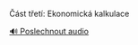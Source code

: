 
Část třetí: Ekonomická kalkulace

[🔊 Poslechnout audio](/data/7-paragraphs/audio/chapter_42/para_009-st-tet-Ekonomick-kalkulace.mp3)

